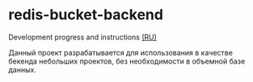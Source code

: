 # redis-bucket-backend

Development progress and instructions [(RU)](https://precious-harrier-731.notion.site/AWS-YC-bucket-d60a94c58579413e82b2c4f6560af4ce?pvs=4)

Данный проект разрабатывается для использования в качестве бекенда небольших проектов, без необходимости в объемной базе данных.
